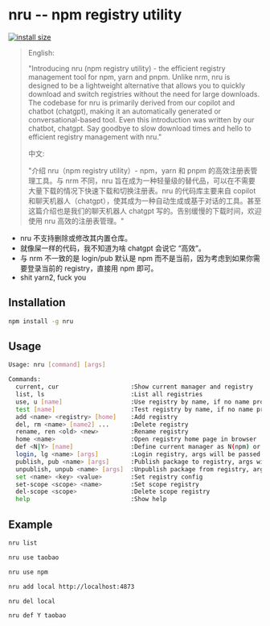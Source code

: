 # nru -- npm registry utility

[![install size](https://packagephobia.com/badge?p=nru)](https://packagephobia.com/result?p=nru)

> English:
>
> "Introducing nru (npm registry utility) - the efficient registry management tool for npm, yarn and pnpm. Unlike nrm, nru is designed to be a lightweight alternative that allows you to quickly download and switch registries without the need for large downloads. The codebase for nru is primarily derived from our copilot and chatbot (chatgpt), making it an automatically generated or conversational-based tool. Even this introduction was written by our chatbot, chatgpt. Say goodbye to slow download times and hello to efficient registry management with nru."
>
> 中文:
>
> "介绍 nru（npm registry utility）- npm，yarn 和 pnpm 的高效注册表管理工具。与 nrm 不同，nru 旨在成为一种轻量级的替代品，可以在不需要大量下载的情况下快速下载和切换注册表。nru 的代码库主要来自 copilot 和聊天机器人（chatgpt），使其成为一种自动生成或基于对话的工具。甚至这篇介绍也是我们的聊天机器人 chatgpt 写的。告别缓慢的下载时间，欢迎使用 nru 高效的注册表管理。"

- nru 不支持删除或修改其内置仓库。
- 就像屎一样的代码，我不知道为啥 chatgpt 会说它 “高效”。
- 与 nrm 不一致的是 login/pub 默认是 npm 而不是当前，因为考虑到如果你需要登录当前的 registry，直接用 npm 即可。
- shit yarn2, fuck you

## Installation

```bash
npm install -g nru
```

## Usage

```bash
Usage: nru [command] [args]

Commands:
  current, cur                    :Show current manager and registry
  list, ls                        :List all registries
  use, u [name]                   :Use registry by name, if no name provided, use npm registry
  test [name]                     :Test registry by name, if no name provided, test all registries
  add <name> <registry> [home]    :Add registry
  del, rm <name> [name2] ...      :Delete registry
  rename, ren <old> <new>         :Rename registry
  home <name>                     :Open registry home page in browser
  def <N|Y> [name]                :Define current manager as N(npm) or Y(yarn), if name provided, use it
  login, lg <name> [args]         :Login registry, args will be passed to npm login
  publish, pub <name> [args]      :Publish package to registry, args will be passed to npm publish
  unpublish, unpub <name> [args]  :Unpublish package from registry, args will be passed to npm unpublish
  set <name> <key> <value>        :Set registry config
  set-scope <scope> <name>        :Set scope registry
  del-scope <scope>               :Delete scope registry
  help                            :Show help
```

## Example

```bash
nru list

nru use taobao

nru use npm

nru add local http://localhost:4873

nru del local

nru def Y taobao
```
